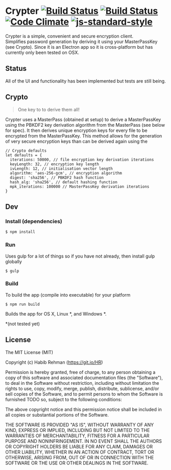 # Crypter [![Build Status](https://travis-ci.org/HR/Crypter.svg?branch=master)](https://travis-ci.org/HR/Crypter) [![Build Status](https://travis-ci.org/HR/Crypter.svg?branch=master)](https://travis-ci.org/HR/Crypter) [![Code Climate](https://codeclimate.com/github/HR/Crypter/badges/gpa.svg)](https://codeclimate.com/github/HR/Crypter) [![js-standard-style](https://img.shields.io/badge/code%20style-standard-brightgreen.svg)](http://standardjs.com/)

Crypter is a simple, convenient and secure encryption client.  
Simplifies password generation by deriving it using your MasterPassKey
(see Crypto).
Since it is an Electron app so it is cross-platform but has currently only been
tested on OSX.

## Status
All of the UI and functionality has been implemented but tests are still being.

## Crypto
> One key to to derive them all!

Crypter uses a MasterPass (obtained at setup) to derive a MasterPassKey using the
PBKDF2 key derivation algorithm from the MasterPass (see below for spec). It
then derives unique encryption keys for every file to be encrypted from the
MasterPassKey. This method allows for the generation of very secure encryption
keys than can be derived again using the

```
// Crypto defaults
let defaults = {
  iterations: 50000, // file encryption key derivation iterations
  keyLength: 32, // encryption key length
  ivLength: 12, // initialisation vector length
  algorithm: 'aes-256-gcm', // encryption algorithm
  digest: 'sha256', // PBKDF2 hash function
  hash_alg: 'sha256', // default hashing function
  mpk_iterations: 100000 // MasterPassKey derivation iterations
}
```

## Dev

### Install (dependencies)
```
$ npm install
```

### Run
Uses gulp for a lot of things so if you have not already, then install gulp
globally
```
$ gulp
```

### Build
To build the app (compile into executable) for your platform
```
$ npm run build
```

Builds the app for OS X, Linux *, and Windows *.

\*(not tested yet)

## License
The MIT License (MIT)

Copyright (c) Habib Rehman (https://git.io/HR)

Permission is hereby granted, free of charge, to any person obtaining a copy
of this software and associated documentation files (the "Software"), to deal
in the Software without restriction, including without limitation the rights
to use, copy, modify, merge, publish, distribute, sublicense, and/or sell
copies of the Software, and to permit persons to whom the Software is
furnished TODO so, subject to the following conditions:

The above copyright notice and this permission notice shall be included in
all copies or substantial portions of the Software.

THE SOFTWARE IS PROVIDED "AS IS", WITHOUT WARRANTY OF ANY KIND, EXPRESS OR
IMPLIED, INCLUDING BUT NOT LIMITED TO THE WARRANTIES OF MERCHANTABILITY,
FITNESS FOR A PARTICULAR PURPOSE AND NONINFRINGEMENT. IN NO EVENT SHALL THE
AUTHORS OR COPYRIGHT HOLDERS BE LIABLE FOR ANY CLAIM, DAMAGES OR OTHER
LIABILITY, WHETHER IN AN ACTION OF CONTRACT, TORT OR OTHERWISE, ARISING FROM,
OUT OF OR IN CONNECTION WITH THE SOFTWARE OR THE USE OR OTHER DEALINGS IN
THE SOFTWARE.
